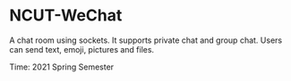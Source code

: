 # NCUT-WeChat
A chat room using sockets. It supports private chat and group chat. Users can send text, emoji, pictures and files.

Time: 2021 Spring Semester
